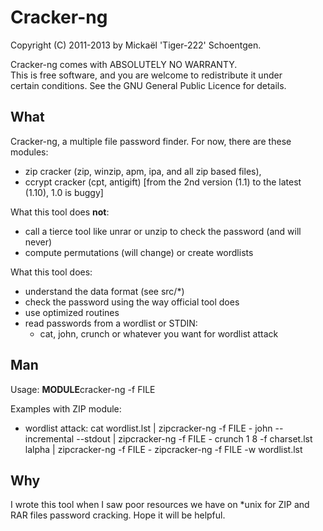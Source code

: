 Cracker-ng
==========

Copyright (C) 2011-2013 by Mickaël 'Tiger-222' Schoentgen.

Cracker-ng comes with ABSOLUTELY NO WARRANTY.  
This is free software, and you are welcome to redistribute it under   
certain conditions. See the GNU General Public Licence for details.  


What
----

Cracker-ng, a multiple file password finder.
For now, there are these modules:

* zip cracker (zip, winzip, apm, ipa, and all zip based files),
* ccrypt cracker (cpt, antigift) [from the 2nd version (1.1) to the latest (1.10), 1.0 is buggy]

What this tool does **not**:

* call a tierce tool like unrar or unzip to check the password (and will never)
* compute permutations (will change) or create wordlists

What this tool does:

* understand the data format (see src/*)
* check the password using the way official tool does
* use optimized routines
* read passwords from a wordlist or STDIN:
	- cat, john, crunch or whatever you want for wordlist attack


Man
---

Usage: **MODULE**cracker-ng -f FILE

Examples with ZIP module:

* wordlist attack: 
	cat wordlist.lst | zipcracker-ng -f FILE  -
	john --incremental --stdout | zipcracker-ng -f FILE -
	crunch 1 8 -f charset.lst lalpha | zipcracker-ng -f FILE -
	zipcracker-ng -f FILE -w wordlist.lst

Why
---

I wrote this tool when I saw poor resources we have on *unix for ZIP and  
RAR files password cracking. Hope it will be helpful.
